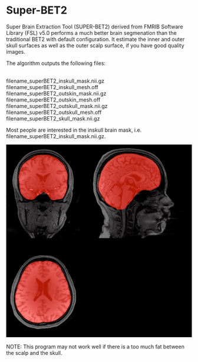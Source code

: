 # Super-BET2
Super Brain Extraction Tool (SUPER-BET2) derived from FMRIB Software Library (FSL) v5.0 performs a much better brain segmenation than the traditional BET2 with default configuration. It estimate the inner and outer skull surfaces as well as the outer scalp surface, if you have good quality images.

The algorithm outputs the following files:

<br />filename_superBET2_inskull_mask.nii.gz
<br />filename_superBET2_inskull_mesh.off
<br />filename_superBET2_outskin_mask.nii.gz
<br />filename_superBET2_outskin_mesh.off
<br />filename_superBET2_outskull_mask.nii.gz
<br />filename_superBET2_outskull_mesh.off
<br />filename_superBET2_skull_mask.nii.gz

Most people are interested in the inskull brain mask, i.e. filename_superBET2_inskull_mask.nii.gz.

<img src="brainMask.jpg">

NOTE: This program may not work well if there is a too much fat between the scalp and the skull.
